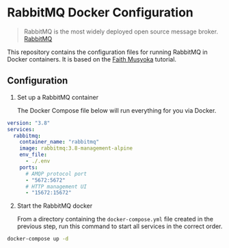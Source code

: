 # RabbitMQ Docker Configuration

> RabbitMQ is the most widely deployed open source message broker. [RabbitMQ](https://www.rabbitmq.com/)

This repository contains the configuration files for running RabbitMQ in Docker containers. It is based on the [Faith Musyoka](https://www.section.io/engineering-education/dockerize-a-rabbitmq-instance/p) tutorial.

## Configuration

1. Set up a RabbitMQ container

   The Docker Compose file below will run everything for you via Docker.

```yml
version: "3.8"
services:
  rabbitmq:
    container_name: "rabbitmq"
    image: rabbitmq:3.8-management-alpine
    env_file:
      - ./.env
    ports:
      # AMQP protocol port
      - "5672:5672"
      # HTTP management UI
      - "15672:15672"
```

2. Start the RabbitMQ docker

   From a directory containing the `docker-compose.yml` file created in the previous step, run this command to start all services in the correct order.

```bash
docker-compose up -d
```
